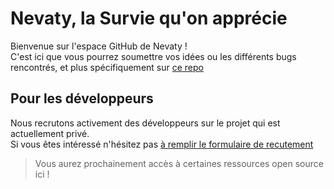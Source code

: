 # Nevaty, la Survie qu'on apprécie

Bienvenue sur l'espace GitHub de Nevaty !  
C'est ici que vous pourrez soumettre vos idées ou les différents bugs rencontrés, et plus spécifiquement sur [ce repo](https://github.com/Nevaty/Nevaty-Issue-Tracker)

## Pour les développeurs
Nous recrutons activement des développeurs sur le projet qui est actuellement privé.  
Si vous êtes intéressé n'hésitez pas [à remplir le formulaire de recutement](https://docs.google.com/forms/d/e/1FAIpQLSdAVyAggd83kVARA1Xqtszq2PwLOwjxHUVL5DwzSbyrha8IkQ/viewform)

> Vous aurez prochainement accès à certaines ressources open source ici !
